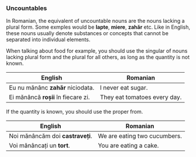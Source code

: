 ### Uncountables

In Romanian, the equivalent of uncountable nouns are the nouns lacking a plural form.
Some exmples would be **lapte**, **miere**, **zahăr** etc. Like in English, these
nouns usually denote substances or concepts that cannot be separated into individual
elements.

When talking about food for example, you should use the singular of nouns lacking
plural form and the plural for all others, as long as the quantity is not known.

| English                             | Romanian                     |
|-------------------------------------|------------------------------|
| Eu nu mănânc **zahăr** niciodata.   | I never eat sugar.           |
| Ei mănâncă **roșii** în fiecare zi. | They eat tomatoes every day. |

If the quantity is known, you should use the proper from.

| English                          | Romanian                     |
|----------------------------------|------------------------------|
| Noi mănâncăm doi **castraveți**. | We are eating two cucumbers. |
| Voi mănâncați un **tort**.       | You are eating a cake.       |
